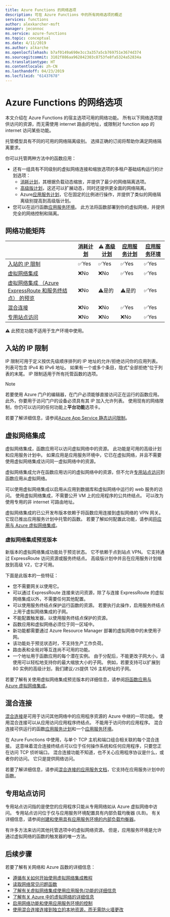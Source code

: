 ```yaml
---
title: Azure Functions 的网络选项
description: 可在 Azure Functions 中的所有网络选项的概述
services: functions
author: alexkarcher-msft
manager: jeconnoc
ms.service: azure-functions
ms.topic: conceptual
ms.date: 4/11/2019
ms.author: alkarche
ms.openlocfilehash: b7af0149a690e3cc3a357a5cb769751e3674d374
ms.sourcegitcommit: 3102f886aa962842303c8753fe8fa5324a52834a
ms.translationtype: HT
ms.contentlocale: zh-CN
ms.lasthandoff: 04/23/2019
ms.locfileid: "61437678"
---
```

# <a name="azure-functions-networking-options"></a>Azure Functions 的网络选项

本文介绍在 Azure Functions 的宿主选项可用的网络功能。 所有以下网络选项提供访问的资源，而无需使用 internet 路由的地址，或限制对 function app 的 internet 访问某些功能。 

托管模型具有不同的可用的网络隔离级别。 选择正确的订阅将帮助你满足网络隔离要求。

你可以托管两种方法中的函数应用：

* 还有一组具有不同级别的虚拟网络连接和缩放选项的多租户基础结构运行的计划选项：
    * [消耗计划](functions-scale.md#consumption-plan)，其根据负载动态缩放，并提供了最少的网络隔离选项。
    * [高级版计划](functions-scale.md#premium-plan-public-preview)，这还可以扩展动态，同时还提供更全面的网络隔离。
    * Azure[应用服务计划](functions-scale.md#app-service-plan)，它在固定的比例进行操作，并提供了类似的网络隔离级别提高到高级版计划。
* 您可以在运行函数[应用服务环境](../app-service/environment/intro.md)。 此方法将函数部署到你的虚拟网络，并提供完全的网络控制和隔离。

## <a name="matrix-of-networking-features"></a>网络功能矩阵

|                |[消耗计划](functions-scale.md#consumption-plan)|⚠ [高级计划](functions-scale.md#premium-plan-public-preview)|[应用服务计划](functions-scale.md#app-service-plan)|[应用服务环境](../app-service/environment/intro.md)|
|----------------|-----------|----------------|---------|-----------------------|  
|[入站的 IP 限制](#inbound-ip-restrictions)|✅Yes|✅Yes|✅Yes|✅Yes|
|[虚拟网络集成](#virtual-network-integration)|❌No|❌No|✅Yes|✅Yes|
|[虚拟网络集成 （Azure ExpressRoute 和服务终结点） 的预览](#preview-version-of-virtual-network-integration)|❌No|⚠是的|⚠是的|✅Yes|
|[混合连接](#hybrid-connections)|❌No|❌No|✅Yes|✅Yes|
|[专用站点访问](#private-site-access)|❌No| ❌No|❌No|✅Yes|

⚠ 此预览功能不适用于生产环境中使用。

## <a name="inbound-ip-restrictions"></a>入站的 IP 限制

IP 限制可用于定义按优先级顺序排列的 IP 地址的允许/拒绝访问你的应用列表。 列表可包含 IPv4 和 IPv6 地址。 如果有一个或多个条目，隐式"全部拒绝"位于列表的末尾。 IP 限制适用于所有托管函数的选项。

> [!NOTE]
> 若要使用 Azure 门户的编辑器，在门户必须能够直接访问正在运行的函数应用。 此外，你要用于访问门户的设备必须具有其 IP 加入允许列表。 使用现有的网络限制，你仍可以访问的任何功能上**平台功能**选项卡。

若要了解详细信息，请参阅[Azure App Service 静态访问限制](../app-service/app-service-ip-restrictions.md)。

## <a name="virtual-network-integration"></a>虚拟网络集成

虚拟网络集成，函数应用可以访问虚拟网络中的资源。 此功能是可用的高级计划和应用服务计划中。 如果应用是应用服务环境中，它已在虚拟网络，并且不需要使用虚拟网络集成访问同一虚拟网络中的资源。

虚拟网络集成允许在函数应用访问的虚拟网络中的资源，但不允许[专用站点访问](#private-site-access)到函数应用从虚拟网络。

可以使用虚拟网络集成以启用从应用到数据库和虚拟网络中运行的 web 服务的访问。 使用虚拟网络集成，不需要公开 VM 上的应用程序的公共终结点。 可以改为使用专用的非 internet 可路由地址。

虚拟网络集成的已公开发布版本依赖于将函数应用连接到虚拟网络的 VPN 网关。 它现已推出应用服务计划中托管的函数。 若要了解如何配置此功能，请参阅[将应用与 Azure 虚拟网络集成](../app-service/web-sites-integrate-with-vnet.md#enabling-vnet-integration)。

### <a name="preview-version-of-virtual-network-integration"></a>虚拟网络集成预览版本

新版本的虚拟网络集成功能处于预览状态。 它不依赖于点到站点 VPN。 它支持通过 ExpressRoute 访问资源或服务终结点。 高级版计划中并且在应用服务计划缩放到高级 V2，它才可用。

下面是此版本的一些特征：

* 您不需要网关以使用它。
* 可以通过 ExpressRoute 连接来访问资源，除了与连接 ExpressRoute 的虚拟网络集成以外，不需要任何其他配置。
* 可以使用服务终结点保护运行函数的资源。 若要执行此操作，启用服务终结点上用于虚拟网络集成的子网。
* 不能配置触发器，以使用服务终结点保护的资源。 
* 函数应用和虚拟网络必须位于同一区域中。
* 新功能都需要通过 Azure Resource Manager 部署的虚拟网络中的未使用子网。
* 该功能处于预览状态时，不支持生产工作负荷。
* 路由表和全局对等互连尚不可用的功能。
* 一个地址用于函数应用的每个潜在实例。 由于分配后，不能更改子网大小，请使用可以轻松地支持你的最大缩放大小的子网。 例如，若要支持可以扩展到 80 实例的高级计划，我们建议`/25`提供 126 主机地址的子网。

若要了解有关使用虚拟网络集成预览版本的详细信息，请参阅[将函数应用与 Azure 虚拟网络集成](functions-create-vnet.md)。

## <a name="hybrid-connections"></a>混合连接

[混合连接](../service-bus-relay/relay-hybrid-connections-protocol.md)是可用于访问其他网络中的应用程序资源的 Azure 中继的一项功能。 使用混合连接可以从应用访问应用程序终结点。 不能用于访问你的应用程序。 混合连接可供运行的函数[应用服务计划](functions-scale.md#app-service-plan)和一个[应用服务环境](../app-service/environment/intro.md)。

在 Azure Functions 中使用，与单个 TCP 主机和端口组合相关联的每个混合连接。 这意味着混合连接终结点可以位于任何操作系统和任何应用程序，只要您正在访问 TCP 侦听端口。 混合连接功能不知道，也不关心应用程序协议是什么，或者你的访问。 它只是提供网络访问。

若要了解详细信息，请参阅[混合连接的应用服务文档](../app-service/app-service-hybrid-connections.md)，它支持在应用服务计划中的函数。

## <a name="private-site-access"></a>专用站点访问

专用站点访问指的是使您的应用程序只能从专用网络如从 Azure 虚拟网络中访问。 专用站点访问位于仅与应用服务环境配置具有内部负载均衡器 (ILB)。 有关详细信息，请参阅[创建和使用具有应用服务环境的内部负载均衡器](../app-service/environment/create-ilb-ase.md)。

有许多方法来访问其他托管选项中的虚拟网络资源。 但是，应用服务环境是允许通过虚拟网络的函数的触发器的唯一方法。

## <a name="next-steps"></a>后续步骤
若要了解有关网络和 Azure 函数的详细信息： 

* [遵循有关如何开始使用虚拟网络集成教程](./functions-create-vnet.md)
* [读取网络常见问题函数](./functions-networking-faq.md)
* [了解有关虚拟网络集成使用应用服务/功能的详细信息](../app-service/web-sites-integrate-with-vnet.md)
* [了解有关 Azure 中的虚拟网络的详细信息](../virtual-network/virtual-networks-overview.md)
* [启用网络功能和使用应用服务环境的控制](../app-service/environment/intro.md)
* [使用混合连接连接到独立的本地资源，而无需防火墙更改](../app-service/app-service-hybrid-connections.md)
